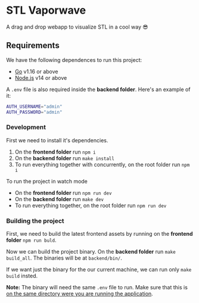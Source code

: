 # STL Vaporwave
A drag and drop webapp to visualize STL in a cool way 😎
## Requirements

We have the following dependences to run this project:

- [Go](https://golang.org/) v1.16 or above
- [Node.js](https://golang.org/) v14 or above

A `.env` file is also required inside the **backend folder**. Here's an example of it:
```bash
AUTH_USERNAME="admin"
AUTH_PASSWORD="admin"
```
### Development

First we need to install it's dependencies. 
1. On the **frontend folder** run `npm i`
2. On the **backend folder** run `make install`
3. To run everything together with concurrently, on the root folder run `npm i`

To run the project in watch mode
- On the **frontend folder** run `npm run dev`
- On the **backend folder** run `make dev`
- To run everything together, on the root folder run `npm run dev`

### Building the project 

First, we need to build the latest frontend assets by running on the **frontend folder** `npm run buld`.

Now we can build the project binary. On the **backend folder** run `make build_all`. The binaries will be at `backend/bin/`.

If we want just the binary for the our current machine, we can run only `make build` insted.

**Note:** The binary will need the same `.env` file to run. Make sure that this is <ins>on the same directory were you are running the application</ins>.
